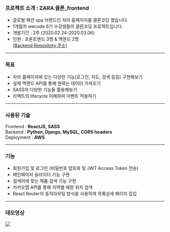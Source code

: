 ### 프로젝트 소개 : ZARA 클론\_frontend

- 글로벌 패션 spa 브랜드인 자라 홈페이지를 클론코딩 했습니다.
- 1개월차 wecode 6기 수강생들의 클론코딩 프로젝트입니다.
- 개발기간 : 2주 (2020.02.24-2020.03.06)
- 인원 : 프론트엔드 3명 & 백엔드 2명  
  ([Backend Repositoty 주소](https://github.com/wecode-bootcamp-korea/we-zara-backend))

---

### 목표

- 자라 홈페이지에 있는 다양한 기능(로그인, 지도, 검색 등등) 구현해보기
- 실제 백엔드 API를 통해 원하는 데이터 가져오기
- SASS의 다양한 기능들 활용해보기
- 리액트의 lifecycle 이해하여 이벤트 적용하기

---

### 사용된 기술

Frontend : **ReactJS, SASS**  
Backend : **Python, Django, MySQL, CORS headers**  
Deployment : **AWS**

---

### 기능

- 회원가입 및 로그인 (비밀번호 암호화 및 JWT Access Token 전송)
- 메인페이지 슬라이더 기능 구현
- 검색어에 맞는 제품 검색 기능 구현
- 카카오맵 API를 통해 지역별 매장 위치 검색
- React Router의 동적라우팅 방식을 사용하여 목록상세 페이지 집입

---

### 데모영상

[<img src="https://images.velog.io/images/ppl8709/post/37ffcff1-3c63-4f56-9c1f-644d2e7bfac9/image.png">](https://www.youtube.com/watch?v=T3Denvrn120&feature=youtu.be)
